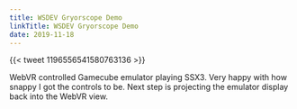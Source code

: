 ```yaml
---
title: WSDEV Gryorscope Demo
linkTitle: WSDEV Gryorscope Demo
date: 2019-11-18
---
```


{{< tweet 1196556541580763136 >}}

WebVR controlled Gamecube emulator playing SSX3. Very happy with how snappy I got the controls to be. Next step is projecting the emulator display back into the WebVR view. 
